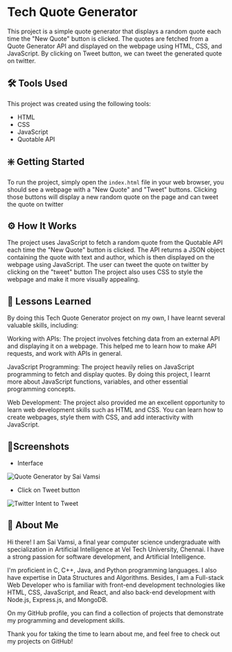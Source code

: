 # Tech Quote Generator

This project is a simple quote generator that displays a random quote each time the "New Quote" button is clicked. The quotes are fetched from a Quote Generator API and displayed on the webpage using HTML, CSS, and JavaScript. By clicking on Tweet button, we can tweet the generated quote on twitter.

## 🛠️ Tools Used

This project was created using the following tools:

- HTML
- CSS
- JavaScript
- Quotable API


## ❇️ Getting Started

To run the project, simply open the `index.html` file in your web browser, you should see a webpage with a "New Quote" and "Tweet" buttons. Clicking those buttons will display a new random quote on the page and can tweet the quote on twitter 

## ⚙️ How It Works

The project uses JavaScript to fetch a random quote from the Quotable API each time the "New Quote" button is clicked. The API returns a JSON object containing the quote with text and author, which is then displayed on the webpage using JavaScript.
The user can tweet the quote on twitter by clicking on the "tweet" button
The project also uses CSS to style the webpage and make it more visually appealing.

## 📖 Lessons Learned
By doing this Tech Quote Generator project on my own, I have learnt several valuable skills, including:

Working with APIs: The project involves fetching data from an external API and displaying it on a webpage. This helped me to learn how to make API requests, and work with APIs in general.

JavaScript Programming: The project heavily relies on JavaScript programming to fetch and display quotes. By doing this project, I learnt more about JavaScript functions, variables, and other essential programming concepts.

Web Development: The project also provided me an excellent opportunity to learn web development skills such as HTML and CSS. You can learn how to create webpages, style them with CSS, and add interactivity with JavaScript.

## 📸Screenshots

- Interface

![Quote Generator by Sai Vamsi](https://user-images.githubusercontent.com/117112672/225022367-8f4ba743-cb6f-4eb7-b622-5be2deee77e6.png)

- Click on Tweet button

![Twitter Intent to Tweet](https://user-images.githubusercontent.com/117112672/225022887-3c3b8fc3-a776-431f-900b-0bd3236d1ee1.png)

## 🚀 About Me
Hi there! I am Sai Vamsi, a final year computer science undergraduate with specialization in Artificial Intelligence at Vel Tech University, Chennai. I have a strong passion for software development, and Artificial Intelligence.

I'm proficient in C, C++, Java, and Python programming languages. I also have expertise in Data Structures and Algorithms. Besides, I am a Full-stack Web Developer who is familiar with front-end development technologies like HTML, CSS, JavaScript, and React, and also back-end development with Node.js, Express.js, and MongoDB.

On my GitHub profile, you can find a collection of projects that demonstrate my programming and development skills. 

Thank you for taking the time to learn about me, and feel free to check out my projects on GitHub!

